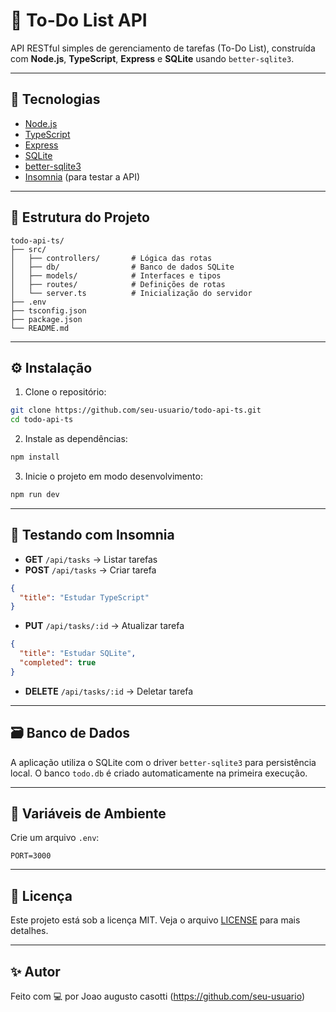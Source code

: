 # 📝 To-Do List API

API RESTful simples de gerenciamento de tarefas (To-Do List), construída com **Node.js**, **TypeScript**, **Express** e **SQLite** usando `better-sqlite3`.

---

## 🚀 Tecnologias

- [Node.js](https://nodejs.org/)
- [TypeScript](https://www.typescriptlang.org/)
- [Express](https://expressjs.com/)
- [SQLite](https://www.sqlite.org/)
- [better-sqlite3](https://github.com/WiseLibs/better-sqlite3)
- [Insomnia](https://insomnia.rest/) (para testar a API)

---

## 📁 Estrutura do Projeto

```
todo-api-ts/
├── src/
│   ├── controllers/       # Lógica das rotas
│   ├── db/                # Banco de dados SQLite
│   ├── models/            # Interfaces e tipos
│   ├── routes/            # Definições de rotas
│   └── server.ts          # Inicialização do servidor
├── .env
├── tsconfig.json
├── package.json
└── README.md
```

---

## ⚙️ Instalação

1. Clone o repositório:

```bash
git clone https://github.com/seu-usuario/todo-api-ts.git
cd todo-api-ts
```

2. Instale as dependências:

```bash
npm install
```

3. Inicie o projeto em modo desenvolvimento:

```bash
npm run dev
```

---

## 🧪 Testando com Insomnia

- **GET** `/api/tasks` → Listar tarefas
- **POST** `/api/tasks` → Criar tarefa

```json
{
  "title": "Estudar TypeScript"
}
```

- **PUT** `/api/tasks/:id` → Atualizar tarefa

```json
{
  "title": "Estudar SQLite",
  "completed": true
}
```

- **DELETE** `/api/tasks/:id` → Deletar tarefa

---

## 🗃️ Banco de Dados

A aplicação utiliza o SQLite com o driver `better-sqlite3` para persistência local. O banco `todo.db` é criado automaticamente na primeira execução.

---

## 📌 Variáveis de Ambiente

Crie um arquivo `.env`:

```env
PORT=3000
```

---

## 📄 Licença

Este projeto está sob a licença MIT. Veja o arquivo [LICENSE](LICENSE) para mais detalhes.

---

## ✨ Autor

Feito com 💻 por Joao augusto casotti (https://github.com/seu-usuario)
